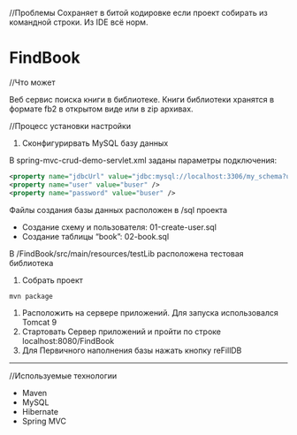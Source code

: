//Проблемы
Сохраняет в битой кодировке если проект собирать из командной строки. Из IDE всё норм.

# FindBook
//Что может

Веб сервис поиска книги в библиотеке. Книги библиотеки хранятся в формате fb2 в открытом виде или в zip архивах. 

//Процесс установки настройки

1. Сконфигурирвать MySQL базу данных

В spring-mvc-crud-demo-servlet.xml заданы параметры подключения:

```xml
<property name="jdbcUrl" value="jdbc:mysql://localhost:3306/my_schema?useSSL=false&serverTimezone=UTC" />
<property name="user" value="buser" />
<property name="password" value="buser" />
```

Файлы создания базы данных расположен в /sql проекта

- Создание схему и пользователя: 01-create-user.sql
- Создание таблицы “book”: 02-book.sql

В /FindBook/src/main/resources/testLib расположена тестовая библиотека

1. Собрать проект

```xml
mvn package
```

1. Расположить на сервере приложений. Для запуска использовался Tomcat 9
2. Стартовать Сервер приложений и пройти по строке localhost:8080/FindBook
3. Для Первичного нaполнения базы нажать кнопку reFillDB

---

//Используемые технологии

- Maven
- MySQL
- Hibernate
- Spring MVC
